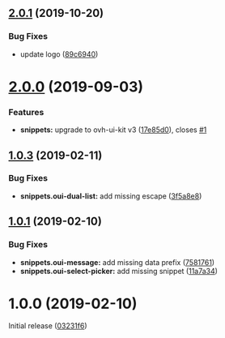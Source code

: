 ## [2.0.1](https://github.com/antleblanc/vscode-ovh-ui-kit-snippets/compare/v2.0.0...v2.0.1) (2019-10-20)


### Bug Fixes

* update logo ([89c6940](https://github.com/antleblanc/vscode-ovh-ui-kit-snippets/commit/89c6940))



# [2.0.0](https://github.com/antleblanc/vscode-ovh-ui-kit-snippets/compare/v1.0.3...v2.0.0) (2019-09-03)


### Features

* **snippets:** upgrade to ovh-ui-kit v3 ([17e85d0](https://github.com/antleblanc/vscode-ovh-ui-kit-snippets/commit/17e85d0)), closes [#1](https://github.com/antleblanc/vscode-ovh-ui-kit-snippets/issues/1)



## [1.0.3](https://github.com/antleblanc/vscode-ovh-ui-kit-snippets/compare/v1.0.1...v1.0.3) (2019-02-11)


### Bug Fixes

* **snippets.oui-dual-list:** add missing escape ([3f5a8e8](https://github.com/antleblanc/vscode-ovh-ui-kit-snippets/commit/3f5a8e8))



## [1.0.1](https://github.com/antleblanc/vscode-ovh-ui-kit-snippets/compare/v1.0.0...v1.0.1) (2019-02-10)


### Bug Fixes

* **snippets.oui-message:** add missing data prefix ([7581761](https://github.com/antleblanc/vscode-ovh-ui-kit-snippets/commit/7581761))
* **snippets.oui-select-picker:** add missing snippet ([11a7a34](https://github.com/antleblanc/vscode-ovh-ui-kit-snippets/commit/11a7a34))



# 1.0.0 (2019-02-10)

Initial release ([03231f6](https://github.com/antleblanc/atom-ovh-ui-kit-snippets/commit/03231f6))
